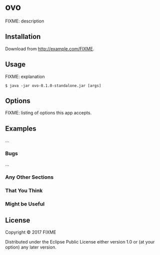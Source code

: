 # ovo

FIXME: description

## Installation

Download from http://example.com/FIXME.

## Usage

FIXME: explanation

    $ java -jar ovo-0.1.0-standalone.jar [args]

## Options

FIXME: listing of options this app accepts.

## Examples

...

### Bugs

...

### Any Other Sections
### That You Think
### Might be Useful

## License

Copyright © 2017 FIXME

Distributed under the Eclipse Public License either version 1.0 or (at
your option) any later version.
